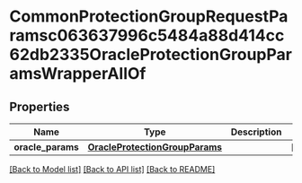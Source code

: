 # CommonProtectionGroupRequestParamsc063637996c5484a88d414cc62db2335OracleProtectionGroupParamsWrapperAllOf


## Properties
Name | Type | Description | Notes
------------ | ------------- | ------------- | -------------
**oracle_params** | [**OracleProtectionGroupParams**](OracleProtectionGroupParams.md) |  | [optional] 

[[Back to Model list]](../README.md#documentation-for-models) [[Back to API list]](../README.md#documentation-for-api-endpoints) [[Back to README]](../README.md)


